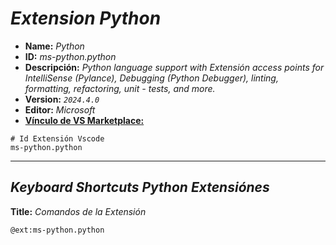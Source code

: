 <!-- Autor: Daniel Benjamin Perez Morales -->
<!-- GitHub: https://github.com/DanielBenjaminPerezMoralesDev13 -->
<!-- GitLab: https://gitlab.com/DanielBenjaminPerezMoralesDev13 -->
<!-- Correo electrónico: danielperezdev@proton.me -->

# ***Extension Python***

- **Name:** *Python*
- **ID:** *ms-python.python*
- **Descripción:** *Python language support with Extensión access points for IntelliSense (Pylance), Debugging (Python Debugger), linting, formatting, refactoring, unit - tests, and more.*
- **Version:** *`2024.4.0`*
- **Editor:** *Microsoft*
- **[Vínculo de VS Marketplace:](https://marketplace.visualstudio.com/items?itemName=ms-python.python "https://marketplace.visualstudio.com/items?itemName=ms-python.python")**

```plaintext
# Id Extensión Vscode
ms-python.python
```

---

## ***Keyboard Shortcuts Python Extensiónes***

**Title:** *Comandos de la Extensión*

```plaintext
@ext:ms-python.python
```
